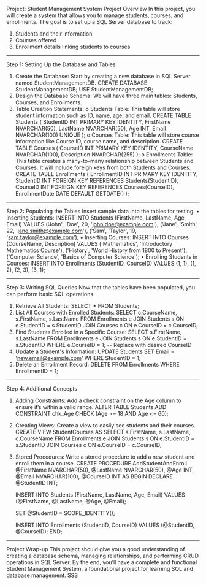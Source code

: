 Project: Student Management System
Project Overview
In this project, you will create a system that allows you to manage students, courses, and enrollments. The goal is to set up a SQL Server database to track:
1.	Students and their information
2.	Courses offered
3.	Enrollment details linking students to courses
________________________________________
Step 1: Setting Up the Database and Tables
1.	Create the Database: Start by creating a new database in SQL Server named StudentManagementDB.
CREATE DATABASE StudentManagementDB;
USE StudentManagementDB;
2.	Design the Database Schema: We will have three main tables: Students, Courses, and Enrollments.
3.	Table Creation Statements:
o	Students Table: This table will store student information such as ID, name, age, and email.
CREATE TABLE Students (
    StudentID INT PRIMARY KEY IDENTITY,
    FirstName NVARCHAR(50),
    LastName NVARCHAR(50),
    Age INT,
    Email NVARCHAR(100) UNIQUE
);
o	Courses Table: This table will store course information like Course ID, course name, and description.
CREATE TABLE Courses (
    CourseID INT PRIMARY KEY IDENTITY,
    CourseName NVARCHAR(100),
    Description NVARCHAR(255)
);
o	Enrollments Table: This table creates a many-to-many relationship between Students and Courses. It will include foreign keys from both Students and Courses.
CREATE TABLE Enrollments (
    EnrollmentID INT PRIMARY KEY IDENTITY,
    StudentID INT FOREIGN KEY REFERENCES Students(StudentID),
    CourseID INT FOREIGN KEY REFERENCES Courses(CourseID),
    EnrollmentDate DATE DEFAULT GETDATE()
);
________________________________________
Step 2: Populating the Tables
Insert sample data into the tables for testing.
•	Inserting Students:
INSERT INTO Students (FirstName, LastName, Age, Email) VALUES
('John', 'Doe', 20, 'john.doe@example.com'),
('Jane', 'Smith', 22, 'jane.smith@example.com'),
('Sam', 'Taylor', 19, 'sam.taylor@example.com');
•	Inserting Courses:
INSERT INTO Courses (CourseName, Description) VALUES
('Mathematics', 'Introductory Mathematics Course'),
('History', 'World History from 1800 to Present'),
('Computer Science', 'Basics of Computer Science');
•	Enrolling Students in Courses:
INSERT INTO Enrollments (StudentID, CourseID) VALUES
(1, 1), (1, 2), (2, 3), (3, 1);
________________________________________
Step 3: Writing SQL Queries
Now that the tables have been populated, you can perform basic SQL operations.
1.	Retrieve All Students:
SELECT * FROM Students;
2.	List All Courses with Enrolled Students:
SELECT c.CourseName, s.FirstName, s.LastName
FROM Enrollments e
JOIN Students s ON e.StudentID = s.StudentID
JOIN Courses c ON e.CourseID = c.CourseID;
3.	Find Students Enrolled in a Specific Course:
SELECT s.FirstName, s.LastName
FROM Enrollments e
JOIN Students s ON e.StudentID = s.StudentID
WHERE e.CourseID = 1; -- Replace with desired CourseID
4.	Update a Student's Information:
UPDATE Students
SET Email = 'new.email@example.com'
WHERE StudentID = 1;
5.	Delete an Enrollment Record:
DELETE FROM Enrollments
WHERE EnrollmentID = 1;
________________________________________
Step 4: Additional Concepts
1.	Adding Constraints: Add a check constraint on the Age column to ensure it’s within a valid range.
ALTER TABLE Students
ADD CONSTRAINT chk_Age CHECK (Age >= 18 AND Age <= 60);
2.	Creating Views: Create a view to easily see students and their courses.
CREATE VIEW StudentCourses AS
SELECT s.FirstName, s.LastName, c.CourseName
FROM Enrollments e
JOIN Students s ON e.StudentID = s.StudentID
JOIN Courses c ON e.CourseID = c.CourseID;
3.	Stored Procedures: Write a stored procedure to add a new student and enroll them in a course.
CREATE PROCEDURE AddStudentAndEnroll
    @FirstName NVARCHAR(50),
    @LastName NVARCHAR(50),
    @Age INT,
    @Email NVARCHAR(100),
    @CourseID INT
AS
BEGIN
    DECLARE @StudentID INT;
    
    INSERT INTO Students (FirstName, LastName, Age, Email)
    VALUES (@FirstName, @LastName, @Age, @Email);
    
    SET @StudentID = SCOPE_IDENTITY();
    
    INSERT INTO Enrollments (StudentID, CourseID)
    VALUES (@StudentID, @CourseID);
END;
________________________________________
Project Wrap-up
This project should give you a good understanding of creating a database schema, managing relationships, and performing CRUD operations in SQL Server. By the end, you’ll have a complete and functional Student Management System, a foundational project for learning SQL and database management.
SSS
